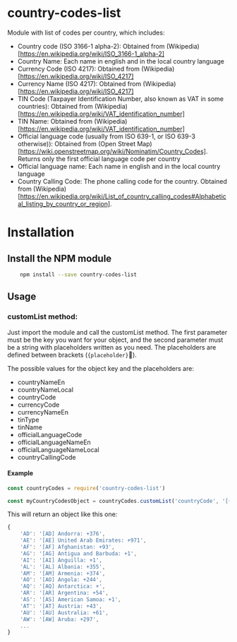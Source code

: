 # country-codes-list
Module with list of codes per country, which includes:

- Country code (ISO 3166-1 alpha-2): Obtained from (Wikipedia)[https://en.wikipedia.org/wiki/ISO_3166-1_alpha-2]
- Country Name: Each name in english and in the local country language
- Currency Code (ISO 4217): Obtained from (Wikipedia)[https://en.wikipedia.org/wiki/ISO_4217]
- Currency Name (ISO 4217): Obtained from (Wikipedia)[https://en.wikipedia.org/wiki/ISO_4217]
- TIN Code (Taxpayer Identification Number, also known as VAT in some countries): Obtained from (Wikipedia)[https://en.wikipedia.org/wiki/VAT_identification_number]
- TIN Name: Obtained from (Wikipedia)[https://en.wikipedia.org/wiki/VAT_identification_number]
- Official language code (usually from ISO 639-1, or ISO 639-3 otherwise)): Obtained from (Open Street Map)[https://wiki.openstreetmap.org/wiki/Nominatim/Country_Codes]. Returns only the first official language code per country
- Official language name: Each name in english and in the local country language
- Country Calling Code: The phone calling code for the country. Obtained from (Wikipedia)[https://en.wikipedia.org/wiki/List_of_country_calling_codes#Alphabetical_listing_by_country_or_region]. 



# Installation
## Install the NPM module
```bash
    npm install --save country-codes-list
```

## Usage

### customList method:

Just import the module and call the customList method. The first parameter must be the key you want for your object, and the second parameter must be a string with placeholders written as you need. The placeholders are defined between brackets (`{placeholder}`). 

The possible values for the object key and the placeholders are: 
- countryNameEn
- countryNameLocal
- countryCode
- currencyCode
- currencyNameEn
- tinType
- tinName
- officialLanguageCode
- officialLanguageNameEn
- officialLanguageNameLocal
- countryCallingCode

#### Example

```js
const countryCodes = require('country-codes-list')

const myCountryCodesObject = countryCodes.customList('countryCode', '[{countryCode}] {countryNameEn}: +{countryCallingCode}')
```

This will return an object like this one: 

```js
{
    'AD': '[AD] Andorra: +376',
    'AE': '[AE] United Arab Emirates: +971',
    'AF': '[AF] Afghanistan: +93',
    'AG': '[AG] Antigua and Barbuda: +1',
    'AI': '[AI] Anguilla: +1',
    'AL': '[AL] Albania: +355',
    'AM': '[AM] Armenia: +374',
    'AO': '[AO] Angola: +244',
    'AQ': '[AQ] Antarctica: +',
    'AR': '[AR] Argentina: +54',
    'AS': '[AS] American Samoa: +1',
    'AT': '[AT] Austria: +43',
    'AU': '[AU] Australia: +61',
    'AW': '[AW] Aruba: +297',
    ...
}

```